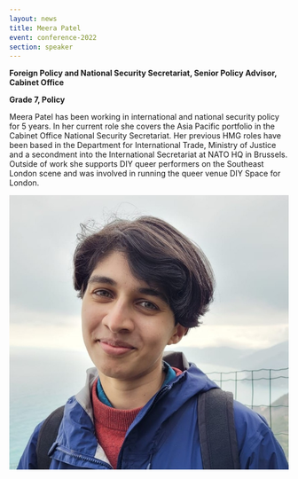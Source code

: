 ```yaml
---
layout: news
title: Meera Patel
event: conference-2022
section: speaker
---
```

**Foreign Policy and National Security Secretariat, Senior Policy Advisor, Cabinet Office**

**Grade 7, Policy**

Meera Patel has been working in international and national security policy for 5 years. In her current role she covers the Asia Pacific portfolio in the Cabinet Office National Security Secretariat. Her previous HMG roles have been based in the Department for International Trade, Ministry of Justice and a secondment into the International Secretariat at NATO HQ in Brussels. Outside of work she supports DIY queer performers on the Southeast London scene and was involved in running the queer venue DIY Space for London. 

![](/assets/images/uploads/meera_patel.jpg)